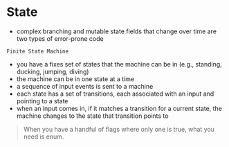 # State

- complex branching and mutable state fields that change over time are two types of error-prone code

`Finite State Machine`
- you have a fixes set of states that the machine can be in (e.g., standing, ducking, jumping, diving)
- the machine can be in one state at a time
- a sequence of input events is sent to a machine
- each state has a set of transitions, each associated with an input and pointing to a state
- when an input comes in, if it matches a transition for a current state, the machine changes to the state that transition points to

> When you have a handful of flags where only one is true, what you need is enum.